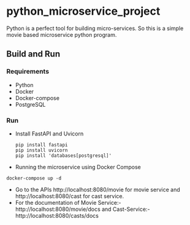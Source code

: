 # python_microservice_project
Python is a perfect tool for building micro-services. So this is a simple movie based microservice python program. 
## Build and Run
### Requirements
* Python
* Docker
* Docker-compose
* PostgreSQL
### Run
* Install FastAPI and Uvicorn
  ```
  pip install fastapi
  pip install uvicorn
  pip install 'databases[postgresql]'
  ```
* Running the microservice using Docker Compose
```
docker-compose up -d
```
* Go to the APIs http://localhost:8080/movie for movie service and http://localhost:8080/cast for cast service.
* For the documentation of Movie Service:- http://localhost:8080/movie/docs and Cast-Service:- http://localhost:8080/casts/docs
